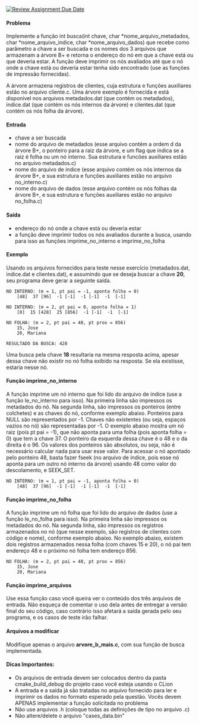 [![Review Assignment Due Date](https://classroom.github.com/assets/deadline-readme-button-24ddc0f5d75046c5622901739e7c5dd533143b0c8e959d652212380cedb1ea36.svg)](https://classroom.github.com/a/szPeo_ar)
#### Problema

Implemente a função int busca(int chave, char *nome\_arquivo\_metadados, char *nome\_arquivo\_indice, char *nome\_arquivo\_dados) que recebe como parâmetro a chave a ser buscada e os nomes dos 3 arquivos que armazenam a árvore B+ e retorna o endereço do nó em que a chave está ou que deveria estar. A função deve imprimir os nós avaliados até que o nó onde a chave está ou deveria estar tenha sido encontrado (use as funções de impressão fornecidas). 

A árvore armazena registros de clientes, cuja estrutura e funções auxiliares estão no arquivo cliente.c. Uma árvore exemplo é fornecida e está disponível nos arquivos metadados.dat (que contém os metadados), indice.dat (que contém os nós internos da árvore) e clientes.dat (que contém os nós folha da árvore).

#### Entrada

- chave a ser buscada
- nome do arquivo de metadados (esse arquivo contém a ordem d da árvore B+, o ponteiro para a raiz da árvore, e um flag que indica se a raiz é folha ou um nó interno. Sua estrutura e funcões auxiliares estão no arquivo metadados.c)
- nome do arquivo de índice (esse arquivo contém os nós internos da árvore B+, e sua estrutura e funções auxiliares estão no arquivo no\_interno.c)
- nome do arquivo de dados (esse arquivo contém os nós folhas da árvore B+, e sua estrutura e funções auxiliares estão no arquivo no\_folha.c)

#### Saída 

- endereço do nó onde a chave está ou deveria estar 
- a função deve imprimir todos os nós avaliados durante a busca, usando para isso as funções imprime\_no\_interno e imprime\_no\_folha

#### Exemplo 

Usando os arquivos fornecidos para teste nesse exercício (metadados.dat, indice.dat e clientes.dat), e assumindo que se deseja buscar a chave **20**, seu programa deve gerar a seguinte saída. 

```
NO INTERNO: (m = 1, pt pai = -1, aponta folha = 0)
	[48]  37 [96]  -1 [-1]  -1 [-1]  -1  [-1] 

NO INTERNO: (m = 2, pt pai = 0, aponta folha = 1)
	[0]  15 [428]  25 [856]  -1 [-1]  -1  [-1] 

NO FOLHA: (m = 2, pt pai = 48, pt prox = 856)
	15, Jose
	20, Mariana
		
RESULTADO DA BUSCA: 428
```

Uma busca pela chave **18** resultaria na mesma resposta acima, apesar dessa chave não existir no nó folha exibido na resposta. Se ela existisse, estaria nesse nó. 

#### Função imprime\_no\_interno

A função imprime um nó interno que foi lido do arquivo de índice (use a função le\_no\_interno para isso). Na primeira linha são impressos os metadados do nó. Na segunda linha, são impressos os ponteiros (entre colchetes) e as chaves do nó, conforme exemplo abaixo. Ponteiros para NULL são representados por -1. Chaves não existentes (ou seja, espaços vazios no nó) são representadas por -1. O exemplo abaixo mostra um nó raiz (pois pt pai = -1), que não aponta para uma folha (pois aponta folha = 0) que tem a chave 37. O ponteiro da esquerda dessa chave é o 48 e o da direita é o 96. Os valores dos ponteiros são absolutos, ou seja, não é necessário calcular nada para usar esse valor. Para acessar o nó apontado pelo ponteiro 48, basta fazer fseek (no arquivo de índice, pois esse nó aponta para um outro nó interno da árvore) usando 48 como valor do descolamento, e SEEK\_SET.


```
NO INTERNO: (m = 1, pt pai = -1, aponta folha = 0)
	[48]  37 [96]  -1 [-1]  -1 [-1]  -1  [-1] 
```

#### Função imprime\_no\_folha

A função imprime um nó folha que foi lido do arquivo de dados (use a função le\_no\_folha para isso). Na primeira linha são impressos os metadados do nó. Na segunda linha, são impressos os registros armazenados no nó (que nesse exemplo, são registros de clientes com código e nome), conforme exemplo abaixo. No exemplo abaixo, existem dois registros armazenados nessa folha (com chaves 15 e 20), o nó pai tem endereço 48 e o próximo nó folha tem endereço 856. 

```
NO FOLHA: (m = 2, pt pai = 48, pt prox = 856)
	15, Jose
	20, Mariana
```

#### Função imprime\_arquivos

Use essa função caso você queira ver o conteúdo dos três arquivos de entrada. Não esqueça de comentar o uso dela antes de entregar a versão final do seu código, caso contrário isso afetará a saída gerada pelo seu programa, e os casos de teste irão falhar. 

#### Arquivos a modificar

Modifique apenas o arquivo **arvore\_b\_mais.c**, com sua função de busca implementada. 

#### Dicas Importantes: 

- Os arquivos de entrada devem ser colocados dentro da pasta cmake\_build\_debug do projeto caso você esteja usando o CLion
- A entrada e a saída já são tratadas no arquivo fornecido para ler e imprimir os dados no formato esperado pela questão. Vocês devem APENAS implementar a função solicitada no problema
- Não use arquivos .h (coloque todas as definições de tipo no arquivo .c)
- Não altere/delete o arquivo "cases_data.bin"
